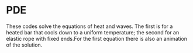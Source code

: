 # PDE
These codes solve the equations of heat and waves. The first is for a heated bar that cools down to a uniform temperature; the second for an elastic rope with fixed ends.For the first equation there is also an animation of the solution.
